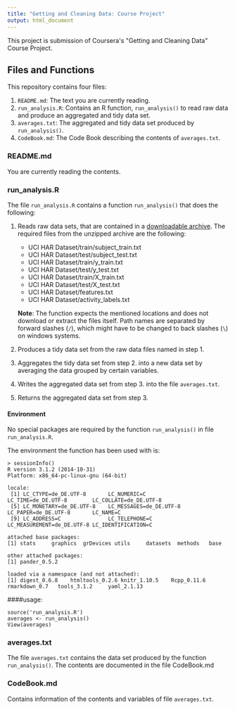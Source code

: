 ```yaml
---
title: "Getting and Cleaning Data: Course Project"
output: html_document
---
```


This project is submission of Coursera's "Getting and Cleaning Data" Course Project.

## Files and Functions
This repository contains four files:

1. `README.md`: The text you are currently reading.
2. `run_analysis.R`: Contains an R function, `run_analysis()` to read raw data and produce an aggregated and tidy data set.
3. `averages.txt`: The aggregated and tidy data set produced by `run_analysis()`.
4. `CodeBook.md`: The Code Book describing the contents of `averages.txt`.

### README.md
You are currently reading the contents.

### run_analysis.R
The file `run_analysis.R` contains a function `run_analysis()` that does the following:

1. Reads raw data sets, that are contained in a [downloadable archive](https://d396qusza40orc.cloudfront.net/getdata%2Fprojectfiles%2FUCI%20HAR%20Dataset.zip).
The required files from the unzipped archive are the following:

    * UCI HAR Dataset/train/subject_train.txt
    * UCI HAR Dataset/test/subject_test.txt
    * UCI HAR Dataset/train/y_train.txt
    * UCI HAR Dataset/test/y_test.txt
    * UCI HAR Dataset/train/X_train.txt
    * UCI HAR Dataset/test/X_test.txt
    * UCI HAR Dataset/features.txt
    * UCI HAR Dataset/activity_labels.txt

    **Note**: The function expects the mentioned locations and does not download or extract the files itself.
    Path names are separated by forward slashes (`/`), which might have to be changed to back slashes (`\`) on windows systems.

2. Produces a tidy data set from the raw data files named in step 1.

3. Aggregates the tidy data set from step 2. into a new data set by averaging the data grouped by certain variables.

4. Writes the aggregated data set from step 3. into the file `averages.txt`.

5. Returns the aggregated data set from step 3.


#### Environment
No special packages are required by the function `run_analysis()` in file `run_analysis.R`.

The environment the function has been used with is:

```{r}
> sessionInfo()
R version 3.1.2 (2014-10-31)
Platform: x86_64-pc-linux-gnu (64-bit)

locale:
 [1] LC_CTYPE=de_DE.UTF-8       LC_NUMERIC=C               LC_TIME=de_DE.UTF-8        LC_COLLATE=de_DE.UTF-8    
 [5] LC_MONETARY=de_DE.UTF-8    LC_MESSAGES=de_DE.UTF-8    LC_PAPER=de_DE.UTF-8       LC_NAME=C                 
 [9] LC_ADDRESS=C               LC_TELEPHONE=C             LC_MEASUREMENT=de_DE.UTF-8 LC_IDENTIFICATION=C       

attached base packages:
[1] stats     graphics  grDevices utils     datasets  methods   base     

other attached packages:
[1] pander_0.5.2

loaded via a namespace (and not attached):
[1] digest_0.6.8    htmltools_0.2.6 knitr_1.10.5    Rcpp_0.11.6     rmarkdown_0.7   tools_3.1.2     yaml_2.1.13    
```

####usage:
```
source('run_analysis.R')
averages <- run_analysis()
View(averages)
```

### averages.txt

The file `averages.txt` contains the data set produced by the function `run_analysis()`.
The contents are documented in the file CodeBook.md

### CodeBook.md
Contains information of the contents and variables of file `averages.txt`.

